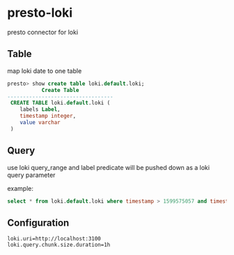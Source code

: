 # presto-loki
presto connector for loki

## Table 
map loki date to one table
```sql
presto> show create table loki.default.loki;
           Create Table           
----------------------------------
 CREATE TABLE loki.default.loki ( 
    labels Label,                 
    timestamp integer,            
    value varchar                 
 )   
```
## Query
use loki query_range and label predicate will be pushed down as a loki query parameter

example: 
```sql
select * from loki.default.loki where timestamp > 1599575057 and timestamp <1599575157 and labels = label('{job="varlogs"}');
```

## Configuration
```properties
loki.uri=http://localhost:3100
loki.query.chunk.size.duration=1h
```
